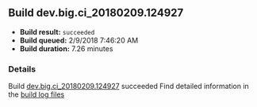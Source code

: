 ## Build dev.big.ci_20180209.124927
- **Build result:** `succeeded`
- **Build queued:** 2/9/2018 7:46:20 AM
- **Build duration:** 7.26 minutes
### Details
Build [dev.big.ci_20180209.124927](https://winappstudio.visualstudio.com/web/build.aspx?pcguid=a4ef43be-68ce-4195-a619-079b4d9834c2&builduri=vstfs%3a%2f%2f%2fBuild%2fBuild%2f24927) succeeded
Find detailed information in the [build log files](https://uwpctdiags.blob.core.windows.net/buildlogs/dev.big.ci_20180209.124927_logs.zip)
